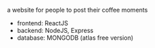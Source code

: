 a website for people to post their coffee moments 
- frontend: ReactJS
- backend: NodeJS, Express
- database: MONGODB (atlas free version)
